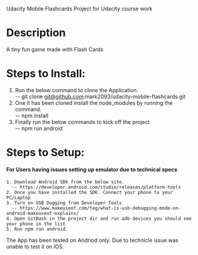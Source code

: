 
Udacity Mobile Flashcards Project for Udacity course work

<h1> Description </h1>
<p> A tiny fun game made with Flash Cards </p>

<h1> Steps to Install: </h1>

  1. Run the below command to clone the Application. <br>
   -- git clone git@github.com:mark2093/udacity-mobile-flashcards.git
  2. One it has been cloned install the node_modules by running the command.<br>
   -- npm install
  3. Finally run the below commands to kick off the project <br>
    -- npm run android <br>
    
  <h1> Steps to Setup: </h1>
  <h4> For Users having issues setting up emulator due to technical specs </h4>

    1. Download Android SDk from the below site.
      -- https://developer.android.com/studio/releases/platform-tools
    2. Once you have installed the SDK. Connect your phone to your PC/Laptop
    3. Turn on USB Dugging from Developer Tools
      -- https://www.makeuseof.com/tag/what-is-usb-debugging-mode-on-android-makeuseof-explains/
    4. Open GitBash in the project dir and run adb devices you should see your phone in the list
    5. Run npm run android. 
    
   The App has been tested on Andriod only. Due to technicle issue was unable to test it on IOS.


